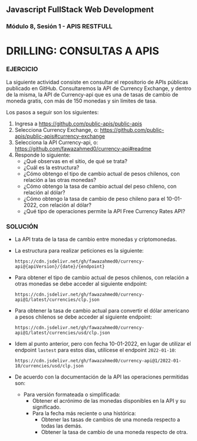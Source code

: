 ## Javascript FullStack Web Development
### Módulo 8, Sesión 1 - APIS RESTFULL

# DRILLING: CONSULTAS A APIS

### EJERCICIO
La  siguiente  actividad  consiste  en  consultar  el  repositorio  de  APIs  públicas  publicado  en  GitHub. 
Consultaremos la API de Currency Exchange, y dentro de la misma, la API de Currency-api que es una de tasas de cambio de moneda gratis, con más de 150 monedas y sin límites de tasa.

Los pasos a seguir son los siguientes: 
1. Ingresa a https://github.com/public-apis/public-apis 
2. Selecciona Currency Exchange, o: https://github.com/public-apis/public-apis#currency-exchange 
3. Selecciona la API Currency-api, o: https://github.com/fawazahmed0/currency-api#readme  
4. Responde lo siguiente: 
    - ¿Qué observas en el sitio, de qué se trata? 
    - ¿Cuál es la estructura? 
    - ¿Cómo obtengo el tipo de cambio actual de pesos chilenos, con relación a las otras monedas? 
    - ¿Cómo obtengo la tasa de cambio actual del peso chileno, con relación al dólar? 
    - ¿Cómo obtengo la tasa de cambio de peso chileno para el 10-01-2022, con relación al dólar? 
    - ¿Qué tipo de operaciones permite la API Free Currency Rates API?

### SOLUCIÓN
- La API trata de la tasa de cambio entre monedas y criptomonedas.
- La estructura para realizar peticiones es la siguiente:

    ```http
    https://cdn.jsdelivr.net/gh/fawazahmed0/currency-api@{apiVersion}/{date}/{endpoint}
    ```
- Para obtener el tipo de cambio actual de pesos chilenos, con relación a otras monedas se debe acceder al siguiente endpoint:

    ```http
    https://cdn.jsdelivr.net/gh/fawazahmed0/currency-api@1/latest/currencies/clp.json
    ```
- Para obtener la tasa de cambio actual para convertir el dólar americano a pesos chilenos se debe acceder al siguiente endpoint:

    ```http
    https://cdn.jsdelivr.net/gh/fawazahmed0/currency-api@1/latest/currencies/usd/clp.json
    ```
- Idem al punto anterior, pero con fecha 10-01-2022, en lugar de utilizar el endpoint `lastest` para estos días, utilícese el endpoint `2022-01-10`:

    ```http
    https://cdn.jsdelivr.net/gh/fawazahmed0/currency-api@1/2022-01-10/currencies/usd/clp.json
    ```
- De acuerdo con la documentación de la API las operaciones permitidas son:

    - Para versión formateada o simplificada:
        - Obtener el acrónimo de las monedas disponibles en la API y su significado.
        - Para la fecha más reciente o una histórica:
            - Obtener las tasas de cambios de una moneda respecto a todas las demás.
            - Obtener la tasa de cambio de una moneda respecto de otra.

